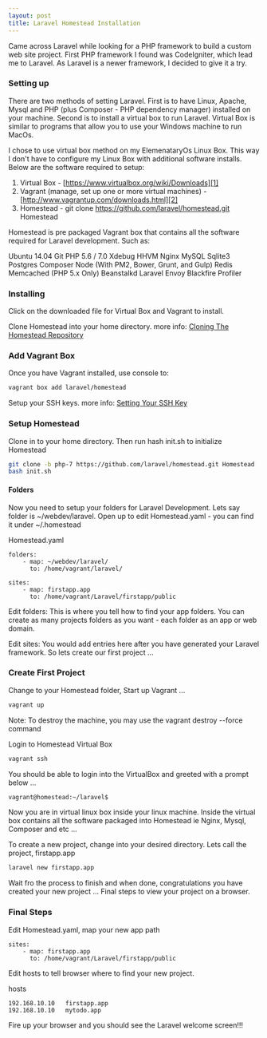 ```yaml
---
layout: post
title: Laravel Homestead Installation
---
```


Came across Laravel while looking for a PHP framework to build a custom web site project. First PHP framework I found was CodeIgniter, which lead me to Laravel. As Laravel is a newer framework, I decided to give it a try.

### Setting up 

There are two methods of setting Laravel. First is to have Linux, Apache, Mysql and PHP (plus Composer - PHP dependency manager) installed on your machine. Second is to install a virtual box to run Laravel. Virtual Box is similar to programs that allow you to use your Windows machine to run MacOs.

I chose to use virtual box method on my ElemenataryOs Linux Box. This way I don't have to configure my Linux Box with additional software installs. Below are the software required to setup: 

1. Virtual Box - [https://www.virtualbox.org/wiki/Downloads][1]
2. Vagrant (manage, set up one or more virtual machines)  - [http://www.vagrantup.com/downloads.html][2]
3. Homestead - git clone https://github.com/laravel/homestead.git Homestead



[1]: https://www.virtualbox.org/wiki/Downloads
[2]: http://www.vagrantup.com/downloads.html

Homestead is pre packaged Vagrant box that contains all the software required for Laravel development. Such as:

Ubuntu 14.04
Git
PHP 5.6 / 7.0
Xdebug
HHVM
Nginx
MySQL
Sqlite3
Postgres
Composer
Node (With PM2, Bower, Grunt, and Gulp)
Redis
Memcached (PHP 5.x Only)
Beanstalkd
Laravel Envoy
Blackfire Profiler

### Installing

Click on the downloaded file for Virtual Box and Vagrant to install.

Clone Homestead into your home directory. more info: [Cloning The Homestead Repository][3]


[3]: http://laravel.com/docs/5.1/homestead

### Add Vagrant Box

Once you have Vagrant installed, use console to:

```bash
vagrant box add laravel/homestead    
```

Setup your SSH keys. more info: [Setting Your SSH Key][3]

### Setup Homestead

Clone in to your home directory. Then run hash init.sh to initialize Homestead

```bash
git clone -b php-7 https://github.com/laravel/homestead.git Homestead
bash init.sh
```

#### Folders
Now you need to setup your folders for Laravel Development. Lets say folder is ~/webdev/laravel. Open up to edit Homestead.yaml - you can find it under ~/.homestead

Homestead.yaml
```vim
folders:
    - map: ~/webdev/laravel/
      to: /home/vagrant/laravel/

sites:
    - map: firstapp.app
      to: /home/vagrant/Laravel/firstapp/public
```

Edit folders:
This is where you tell how to find your app folders. You can create as many projects folders as you want - each folder as an app or web domain. 

Edit sites:
You would add entries here after you have generated your Laravel framework. So lets create our first project ...

### Create First Project

Change to your Homestead folder, Start up Vagrant ...

```bash
vagrant up
```
Note: To destroy the machine, you may use the vagrant destroy --force command

Login to Homestead Virtual Box

```bash
vagrant ssh
```

You should be able to login into the VirtualBox and greeted with a prompt below ...

```bash
vagrant@homestead:~/laravel$
```

Now you are in virtual linux box inside your linux machine. Inside the virtual box contains all the software packaged into Homestead ie Nginx, Mysql, Composer and etc ...

To create a new project, change into your desired directory. Lets call the project, firstapp.app

```bash
laravel new firstapp.app
```

Wait fro the process to finish and when done, congratulations you have created your new project ... Final steps to view your project on a browser.

### Final Steps

Edit Homestead.yaml, map your new app path

```
sites:
    - map: firstapp.app
      to: /home/vagrant/Laravel/firstapp/public

```

Edit hosts to tell browser where to find your new project. 

hosts
```vim
192.168.10.10   firstapp.app
192.168.10.10   mytodo.app
```

Fire up your browser and you should see the Laravel welcome screen!!! 

